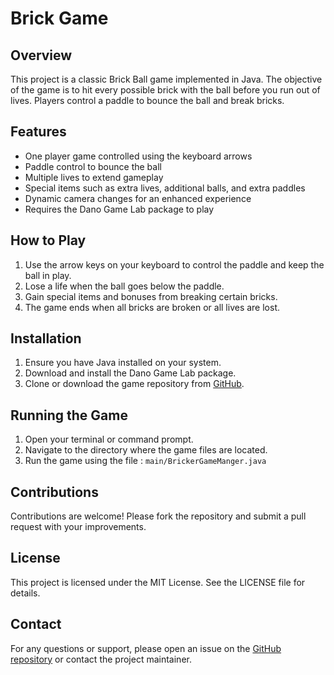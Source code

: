 # Brick Game

## Overview
This project is a classic Brick Ball game implemented in Java. The objective of the game is to hit every possible brick with the ball before you run out of lives. Players control a paddle to bounce the ball and break bricks.

## Features
- One player game controlled using the keyboard arrows
- Paddle control to bounce the ball
- Multiple lives to extend gameplay
- Special items such as extra lives, additional balls, and extra paddles
- Dynamic camera changes for an enhanced experience
- Requires the Dano Game Lab package to play

## How to Play
1. Use the arrow keys on your keyboard to control the paddle and keep the ball in play.
2. Lose a life when the ball goes below the paddle.
3. Gain special items and bonuses from breaking certain bricks.
4. The game ends when all bricks are broken or all lives are lost.

## Installation
1. Ensure you have Java installed on your system.
2. Download and install the Dano Game Lab package.
3. Clone or download the game repository from [GitHub](https://github.com/jamilbar/Bricker-Game).

## Running the Game
1. Open your terminal or command prompt.
2. Navigate to the directory where the game files are located.
3. Run the game using the file : `main/BrickerGameManger.java`

## Contributions
Contributions are welcome! Please fork the repository and submit a pull request with your improvements.

## License
This project is licensed under the MIT License. See the LICENSE file for details.

## Contact
For any questions or support, please open an issue on the [GitHub repository](#) or contact the project maintainer.
